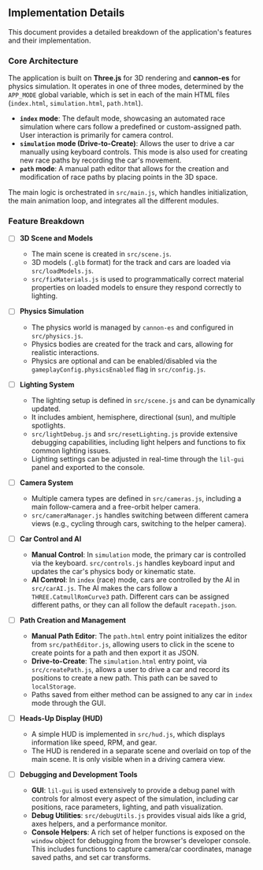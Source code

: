 ## Implementation Details

This document provides a detailed breakdown of the application's features and their implementation.

### Core Architecture

The application is built on **Three.js** for 3D rendering and **cannon-es** for physics simulation. It operates in one of three modes, determined by the `APP_MODE` global variable, which is set in each of the main HTML files (`index.html`, `simulation.html`, `path.html`).

- **`index` mode**: The default mode, showcasing an automated race simulation where cars follow a predefined or custom-assigned path. User interaction is primarily for camera control.
- **`simulation` mode (Drive-to-Create)**: Allows the user to drive a car manually using keyboard controls. This mode is also used for creating new race paths by recording the car's movement.
- **`path` mode**: A manual path editor that allows for the creation and modification of race paths by placing points in the 3D space.

The main logic is orchestrated in `src/main.js`, which handles initialization, the main animation loop, and integrates all the different modules.

### Feature Breakdown

- [ ] **3D Scene and Models**

  - The main scene is created in `src/scene.js`.
  - 3D models (`.glb` format) for the track and cars are loaded via `src/loadModels.js`.
  - `src/fixMaterials.js` is used to programmatically correct material properties on loaded models to ensure they respond correctly to lighting.

- [ ] **Physics Simulation**

  - The physics world is managed by `cannon-es` and configured in `src/physics.js`.
  - Physics bodies are created for the track and cars, allowing for realistic interactions.
  - Physics are optional and can be enabled/disabled via the `gameplayConfig.physicsEnabled` flag in `src/config.js`.

- [ ] **Lighting System**

  - The lighting setup is defined in `src/scene.js` and can be dynamically updated.
  - It includes ambient, hemisphere, directional (sun), and multiple spotlights.
  - `src/lightDebug.js` and `src/resetLighting.js` provide extensive debugging capabilities, including light helpers and functions to fix common lighting issues.
  - Lighting settings can be adjusted in real-time through the `lil-gui` panel and exported to the console.

- [ ] **Camera System**

  - Multiple camera types are defined in `src/cameras.js`, including a main follow-camera and a free-orbit helper camera.
  - `src/cameraManager.js` handles switching between different camera views (e.g., cycling through cars, switching to the helper camera).

- [ ] **Car Control and AI**

  - **Manual Control**: In `simulation` mode, the primary car is controlled via the keyboard. `src/controls.js` handles keyboard input and updates the car's physics body or kinematic state.
  - **AI Control**: In `index` (race) mode, cars are controlled by the AI in `src/carAI.js`. The AI makes the cars follow a `THREE.CatmullRomCurve3` path. Different cars can be assigned different paths, or they can all follow the default `racepath.json`.

- [ ] **Path Creation and Management**

  - **Manual Path Editor**: The `path.html` entry point initializes the editor from `src/pathEditor.js`, allowing users to click in the scene to create points for a path and then export it as JSON.
  - **Drive-to-Create**: The `simulation.html` entry point, via `src/createPath.js`, allows a user to drive a car and record its positions to create a new path. This path can be saved to `localStorage`.
  - Paths saved from either method can be assigned to any car in `index` mode through the GUI.

- [ ] **Heads-Up Display (HUD)**

  - A simple HUD is implemented in `src/hud.js`, which displays information like speed, RPM, and gear.
  - The HUD is rendered in a separate scene and overlaid on top of the main scene. It is only visible when in a driving camera view.

- [ ] **Debugging and Development Tools**
  - **GUI**: `lil-gui` is used extensively to provide a debug panel with controls for almost every aspect of the simulation, including car positions, race parameters, lighting, and path visualization.
  - **Debug Utilities**: `src/debugUtils.js` provides visual aids like a grid, axes helpers, and a performance monitor.
  - **Console Helpers**: A rich set of helper functions is exposed on the `window` object for debugging from the browser's developer console. This includes functions to capture camera/car coordinates, manage saved paths, and set car transforms.
